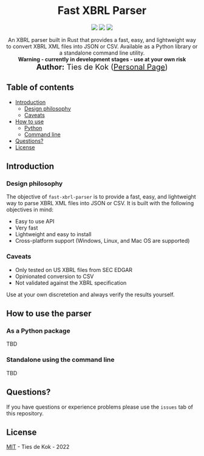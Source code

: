 <h1 align="center">
    Fast XBRL Parser
    <!-- 
   <img src="https://i.imgur.com/KZGIDj0.png" alt="Get started with Python for Research" title="Get started with Python for Research" />
   -->
</h1>
<p align="center">  
 <a href="https://mybinder.org/v2/gh/TiesdeKok/fast_xbrl_parser/master?urlpath=lab"><img src="https://mybinder.org/badge_logo.svg"></a>
 <a href="https://opensource.org/licenses/MIT"><img src="https://img.shields.io/badge/license-MIT-blue.svg"></a>
  <img src="https://img.shields.io/badge/last%20updated-December%202021-3d62d1">
 
</p>

<p align="center">
An XBRL parser built in Rust that provides a fast, easy, and lightweight way to convert XBRL XML files into JSON or CSV. Available as a Python library or a standalone command line utility. <br>
<strong>Warning - currently in development stages - use at your own risk</strong>
<br>
  <span style='font-size: 15pt'><strong>Author:</strong> Ties de Kok (<a href="https://www.TiesdeKok.com">Personal Page</a>)</span>
</p>

## Table of contents

  * [Introduction](#introduction)
  	* [Design philosophy](#philosophy)
  	* [Caveats](#caveats)
  * [How to use](#howtouse)
      * [Python](#python)
      * [Command line](#commandline)
  * [Questions?](#questions)
  * [License](#license)

<h2 id="introduction">Introduction</h2>
  

<h3 id="philosophy">Design philosophy</h3>

The objective of `fast-xbrl-parser` is to provide a fast, easy, and lightweight way to parse XBRL XML files into JSON or CSV. It is built with the following objectives in mind:

- Easy to use API
- Very fast 
- Lightweight and easy to install
- Cross-platform support (Windows, Linux, and Mac OS are supported)

<h3 id="caveats">Caveats</h3>

- Only tested on US XBRL files from SEC EDGAR
- Opinionated conversion to CSV
- Not validated against the XBRL specification

Use at your own discretetion and always verify the results yourself. 

<h2 id="howtouse">How to use the parser</h2>

<h3 id="python">As a Python package</h3>

TBD

<h3 id="commandline">Standalone using the command line</h3>

TBD


<h2 id="questions">Questions?</h2>

If you have questions or experience problems please use the `issues` tab of this repository.

<h2 id="license">License</h2>

[MIT](LICENSE) - Ties de Kok - 2022
